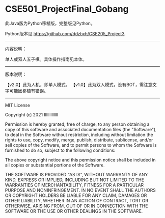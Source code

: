 # CSE501_ProjectFinal_Gobang

此Java版为Python移植版，完整版见Python。

Python版本见 https://github.com/ddzbxh/CSE205_Project3

------------------------------------------------------------------------------------------------------------------------------------------------------------------------------

内容说明：

单人或双人五子棋。具体操作指南见本体。

------------------------------------------------------------------------------------------------------------------------------------------------------------------------------

版本说明：

【v2.0】此为人机，即单人模式。
【v1.0】此为双人模式，没有BOT，需注意文字可能因移植有错误。

----------------------------------------------------------------------------------------------------------------------------------------------------------------------------

MIT License

Copyright (c) 2021 IlllIlIlIIlIl

Permission is hereby granted, free of charge, to any person obtaining a copy
of this software and associated documentation files (the "Software"), to deal
in the Software without restriction, including without limitation the rights
to use, copy, modify, merge, publish, distribute, sublicense, and/or sell
copies of the Software, and to permit persons to whom the Software is
furnished to do so, subject to the following conditions:

The above copyright notice and this permission notice shall be included in all
copies or substantial portions of the Software.

THE SOFTWARE IS PROVIDED "AS IS", WITHOUT WARRANTY OF ANY KIND, EXPRESS OR
IMPLIED, INCLUDING BUT NOT LIMITED TO THE WARRANTIES OF MERCHANTABILITY,
FITNESS FOR A PARTICULAR PURPOSE AND NONINFRINGEMENT. IN NO EVENT SHALL THE
AUTHORS OR COPYRIGHT HOLDERS BE LIABLE FOR ANY CLAIM, DAMAGES OR OTHER
LIABILITY, WHETHER IN AN ACTION OF CONTRACT, TORT OR OTHERWISE, ARISING FROM,
OUT OF OR IN CONNECTION WITH THE SOFTWARE OR THE USE OR OTHER DEALINGS IN THE
SOFTWARE.
